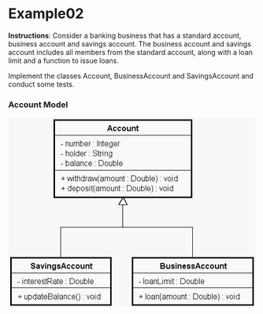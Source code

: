 # Example02
**Instructions**: Consider a banking business that has a standard account, business account and savings account. The
business account and savings account includes all members from the standard account, along with a loan limit and a
function to issue loans.

Implement the classes Account, BusinessAccount and SavingsAccount and conduct some tests.

### Account Model
![Account Model](https://github.com/souzafcharles/Complete-Java-Object-Oriented-Programming-and-Projects/blob/master/Session_K11_Inheritance_and_Polymorphism/Example02/account-model.png)

